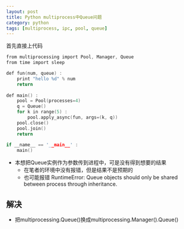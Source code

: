 ```yaml
---
layout: post
title: Python multiprocess中Queue问题
category: python
tags: [multiprocess, ipc, pool, queue]
---
```


首先直接上代码
```c
from multiprocessing import Pool, Manager, Queue
from time import sleep

def fun(num, queue) :
    print "hello %d" % num
    return
    
def main() :
    pool = Pool(processes=4)
    q = Queue()
    for k in range(5) :
        pool.apply_async(fun, args=(k, q))
    pool.close()
    pool.join()
    return
    
if __name__ == '__main__' :
    main()

```

* 本想把Queue实例作为参数传到进程中，可是没有得到想要的结果
  - 在笔者的环境中没有报错，但是结果不是预期的
  - 也可能报错 RuntimeError: Queue objects should only be shared between process through inheritance.
  
## 解决
   * 把multiprocessing.Queue()换成multiprocessing.Manager().Queue()
